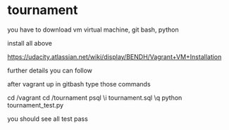 # tournament

you have to download vm virtual machine, git bash, python

install all above

https://udacity.atlassian.net/wiki/display/BENDH/Vagrant+VM+Installation

further details you can follow

after vagrant up in gitbash type those commands




cd /vagrant
cd /tournament
psql
\i tournament.sql
\q
python tournament_test.py

you should see all test pass
